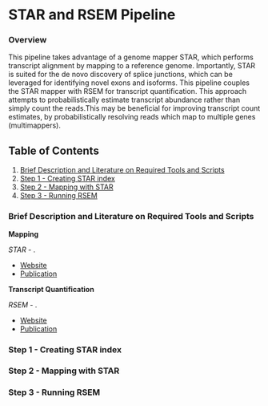 # STAR and RSEM Pipeline

### Overview

This pipeline takes advantage of a genome mapper STAR, which performs transcript alignment by mapping to a reference genome. Importantly, STAR is suited for the de novo discovery of splice junctions, which can be leveraged for identifying novel exons and isoforms. This pipeline couples the STAR mapper with RSEM for transcript quantification. This approach attempts to probabilistically estimate transcript abundance rather than simply count the reads.This may be beneficial for improving transcript count estimates, by probabilistically resolving reads which map to multiple genes (multimappers).  

## Table of Contents

1. [Brief Description and Literature on Required Tools and Scripts](#one)
2. [Step 1 - Creating STAR index](#two)
3. [Step 2 - Mapping with STAR](#three)
4. [Step 3 - Running RSEM](#four)

### Brief Description and Literature on Required Tools and Scripts <a name="one"></a>

**Mapping**

*STAR* - . 

* [Website]()  
* [Publication]()

**Transcript Quantification**

*RSEM* - .

* [Website]()
* [Publication]()

### Step 1 - Creating STAR index <a name="two"></a>

### Step 2 - Mapping with STAR <a name="three"></a>

### Step 3 - Running RSEM <a name="four"></a>
